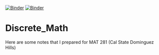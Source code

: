 [![Binder](https://mybinder.org/badge_logo.svg)](https://mybinder.org/v2/gh/wypong/Discrete_Math/HEAD)
[![Binder](https://mybinder.org/badge_logo.svg)](https://mybinder.org/v2/gh/wypong/Discrete_Math/main?filepath=coefficients.ipynb)
# Discrete_Math
Here are some notes that I prepared for MAT 281 (Cal State Dominguez Hills)
